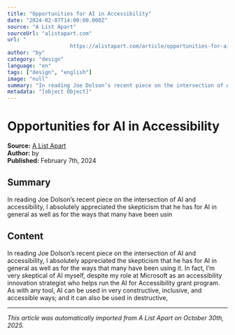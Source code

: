 ```yaml
---
title: "Opportunities for AI in Accessibility"
date: "2024-02-07T14:00:00.000Z"
source: "A List Apart"
sourceUrl: "alistapart.com"
url: "
					https://alistapart.com/article/opportunities-for-ai-in-accessibility/				"
author: "by"
category: "design"
language: "en"
tags: ["design", "english"]
image: "null"
summary: "In reading Joe Dolson’s recent piece on the intersection of AI and accessibility, I absolutely appreciated the skepticism that he has for AI in general as well as for the ways that many have been usin"
metadata: "[object Object]"
---
```


# Opportunities for AI in Accessibility

**Source:** [A List Apart](
					https://alistapart.com/article/opportunities-for-ai-in-accessibility/				)  
**Author:** by  
**Published:** February 7th, 2024  

## Summary

In reading Joe Dolson’s recent piece on the intersection of AI and accessibility, I absolutely appreciated the skepticism that he has for AI in general as well as for the ways that many have been usin

## Content

In reading Joe Dolson’s recent piece on the intersection of AI and accessibility, I absolutely appreciated the skepticism that he has for AI in general as well as for the ways that many have been using it. In fact, I’m very skeptical of AI myself, despite my role at Microsoft as an accessibility innovation strategist who helps run the AI for Accessibility grant program. As with any tool, AI can be used in very constructive, inclusive, and accessible ways; and it can also be used in destructive, 

---

*This article was automatically imported from A List Apart on October 30th, 2025.*
